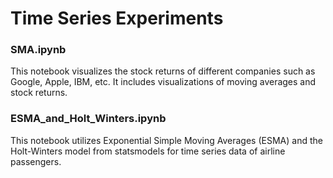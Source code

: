 # Time Series Experiments

### SMA.ipynb
This notebook visualizes the stock returns of different companies such as Google, Apple, IBM, etc. It includes visualizations of moving averages and stock returns.

### ESMA_and_Holt_Winters.ipynb
This notebook utilizes Exponential Simple Moving Averages (ESMA) and the Holt-Winters model from statsmodels for time series data of airline passengers.
